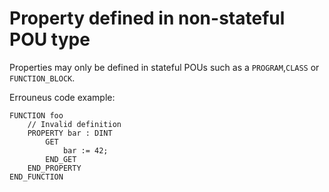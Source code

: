 # Property defined in non-stateful POU type

Properties may only be defined in stateful POUs such as a `PROGRAM`,`CLASS` or `FUNCTION_BLOCK`.

Errouneus code example:
```
FUNCTION foo
    // Invalid definition
    PROPERTY bar : DINT
        GET
            bar := 42;
        END_GET
    END_PROPERTY
END_FUNCTION
```